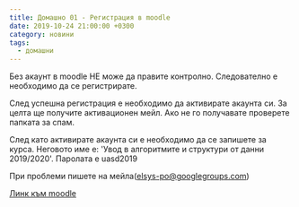 ```yaml
---
title: Домашно 01 - Регистрация в moodle
date: 2019-10-24 21:00:00 +0300
category: новини
tags:
  - домашни
---
```


Без акаунт в moodle НЕ може да правите контролно. Следователно е необходимо да се регистрирате.

След успешна регистрация е необходимо да активирате акаунта си. За целта ще получите активационен мейл. Ако не го получавате проверете папката за спам.

След като активирате акаунта си е необходимо да се запишете за курса. Неговото име е: 'Увод в алгоритмите и структури от данни 2019/2020'. Паролата е uasd2019

При проблеми пишете на мейла(elsys-po@googlegroups.com)

[Линк към moodle](https://moodle.elsys-bg.org/)

